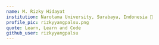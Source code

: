 ```yaml
---
name: M. Rizky Hidayat
institution: Narotama University, Surabaya, Indonesia 🚩
profile_pic: rizkyyangpalsu.png
quote: Learn, Learn and Code
github_user: rizkyyangpalsu
---
```

